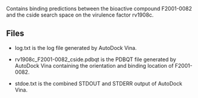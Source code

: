 Contains binding predictions between the bioactive compound F2001-0082 and the cside search space on the virulence factor rv1908c.

## Files

- log.txt is the log file generated by AutoDock Vina.

- rv1908c_F2001-0082_cside.pdbqt is the PDBQT file generated by AutoDock Vina containing the orientation and binding location of F2001-0082.

- stdoe.txt is the combined STDOUT and STDERR output of AutoDock Vina.

